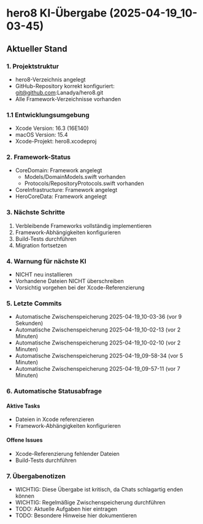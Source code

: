 # hero8 KI-Übergabe (2025-04-19_10-03-45)

## Aktueller Stand

### 1. Projektstruktur
- hero8-Verzeichnis angelegt
- GitHub-Repository korrekt konfiguriert: git@github.com:Lanadya/hero8.git
- Alle Framework-Verzeichnisse vorhanden

### 1.1 Entwicklungsumgebung
- Xcode Version: 16.3 (16E140)
- macOS Version: 15.4
- Xcode-Projekt: hero8.xcodeproj

### 2. Framework-Status
- CoreDomain: Framework angelegt
  - Models/DomainModels.swift vorhanden
  - Protocols/RepositoryProtocols.swift vorhanden
- CoreInfrastructure: Framework angelegt
- HeroCoreData: Framework angelegt

### 3. Nächste Schritte
1. Verbleibende Frameworks vollständig implementieren
2. Framework-Abhängigkeiten konfigurieren
3. Build-Tests durchführen
4. Migration fortsetzen

### 4. Warnung für nächste KI
- NICHT neu installieren
- Vorhandene Dateien NICHT überschreiben
- Vorsichtig vorgehen bei der Xcode-Referenzierung

### 5. Letzte Commits
- Automatische Zwischenspeicherung 2025-04-19_10-03-36 (vor 9 Sekunden)
- Automatische Zwischenspeicherung 2025-04-19_10-02-13 (vor 2 Minuten)
- Automatische Zwischenspeicherung 2025-04-19_10-02-10 (vor 2 Minuten)
- Automatische Zwischenspeicherung 2025-04-19_09-58-34 (vor 5 Minuten)
- Automatische Zwischenspeicherung 2025-04-19_09-57-11 (vor 7 Minuten)
### 6. Automatische Statusabfrage
#### Aktive Tasks
- Dateien in Xcode referenzieren
- Framework-Abhängigkeiten konfigurieren

#### Offene Issues
- Xcode-Referenzierung fehlender Dateien
- Build-Tests durchführen

### 7. Übergabenotizen
- WICHTIG: Diese Übergabe ist kritisch, da Chats schlagartig enden können
- WICHTIG: Regelmäßige Zwischenspeicherung durchführen
- TODO: Aktuelle Aufgaben hier eintragen
- TODO: Besondere Hinweise hier dokumentieren
